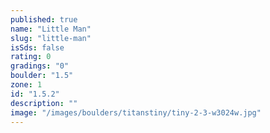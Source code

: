 ```yaml
---
published: true
name: "Little Man"
slug: "little-man"
isSds: false
rating: 0
gradings: "0"
boulder: "1.5"
zone: 1
id: "1.5.2"
description: ""
image: "/images/boulders/titanstiny/tiny-2-3-w3024w.jpg"
---
```



